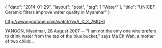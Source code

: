 {
   "date": "2014-01-29",
   "layout": "post",
   "tag": [
      "Water"
   ],
   "title": "UNICEF- Ceramic filters improve water quality in Myanmar"
}

http://www.youtube.com/watch?v=A_D_3_7MQHI  

YANGON, Myanmar, 28 August 2007 -- "I am not the only one who prefers to drink water from the tap of the blue bucket," says Ma Eh Wah, a mother of two childr...